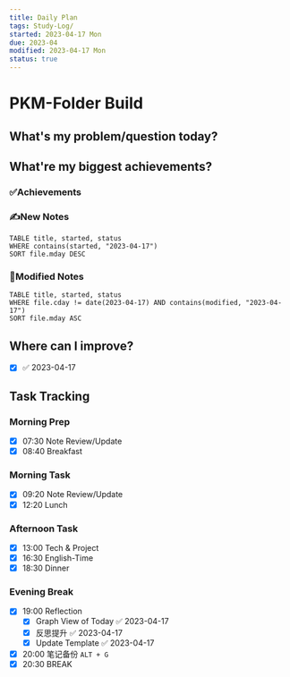 ```yaml
---
title: Daily Plan
tags: Study-Log/
started: 2023-04-17 Mon
due: 2023-04
modified: 2023-04-17 Mon
status: true
---
```

# PKM-Folder Build
## What's my problem/question today?


## What're my biggest achievements?
### ✅Achievements

### ✍️New Notes

```dataview
TABLE title, started, status
WHERE contains(started, "2023-04-17")
SORT file.mday DESC
```

### 📝Modified Notes

```dataview
TABLE title, started, status
WHERE file.cday != date(2023-04-17) AND contains(modified, "2023-04-17")
SORT file.mday ASC
```

## Where can I improve?
- [x]  ✅ 2023-04-17
## Task Tracking
### Morning Prep
- [x] 07:30 Note Review/Update
- [x] 08:40 Breakfast
### Morning Task
- [x] 09:20 Note Review/Update
- [x] 12:20 Lunch
### Afternoon Task
- [x] 13:00 Tech & Project
- [x] 16:30 English-Time
- [x] 18:30 Dinner
### Evening Break
- [x] 19:00 Reflection
	- [x] Graph View of Today ✅ 2023-04-17
	- [x] 反思提升 ✅ 2023-04-17
	- [x] Update Template ✅ 2023-04-17
- [x] 20:00 笔记备份 `ALT + G`
- [x] 20:30 BREAK